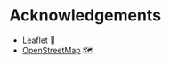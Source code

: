 # Acknowledgements

- [Leaflet](https://leafletjs.com) 🍃
- [OpenStreetMap](https://www.openstreetmap.org/) 🗺️
